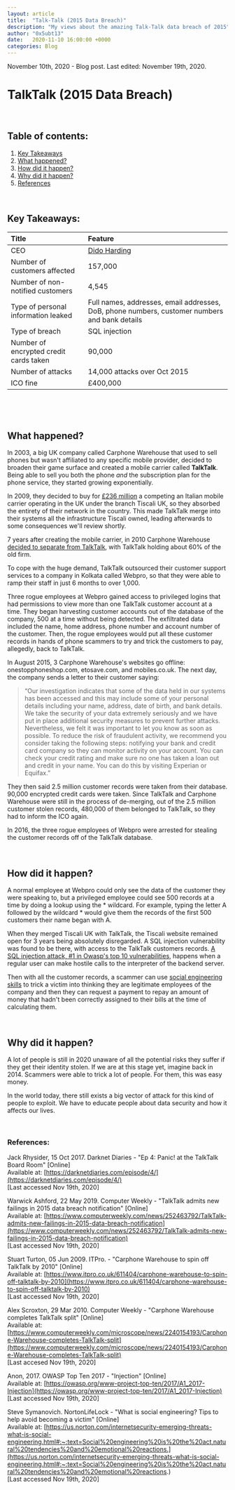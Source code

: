 ```yaml
---
layout: article
title:  "Talk-Talk (2015 Data Breach)"
description: "My views about the amazing Talk-Talk data breach of 2015"
author: "0x5ubt13"
date:   2020-11-10 16:00:00 +0000
categories: Blog
---
```


November 10th, 2020 - Blog post.
Last edited: November 19th, 2020.

# TalkTalk (2015 Data Breach)

<p>&nbsp;</p>

## Table of contents:
1. <a href="https://0x5ubt13.github.io/blog/2020/11/10/Talk-Talk-(2015-Data-Breach).html#keys">Key Takeaways</a>
2. <a href="https://0x5ubt13.github.io/blog/2020/11/10/Talk-Talk-(2015-Data-Breach).html#what">What happened?</a>
3. <a href="https://0x5ubt13.github.io/blog/2020/11/10/Talk-Talk-(2015-Data-Breach).html#how">How did it happen?</a>
4. <a href="https://0x5ubt13.github.io/blog/2020/11/10/Talk-Talk-(2015-Data-Breach).html#why">Why did it happen?</a>
5. <a href="https://0x5ubt13.github.io/blog/2020/11/10/Talk-Talk-(2015-Data-Breach).html#refs">References</a>


<p>&nbsp;</p>

## <a id="keys"></a> Key Takeaways:

| Title     |                                  Feature                                                       |
|:------------------------------------------|:-----------------------------------------------------------------                                    |
| CEO                                      | [Dido Harding](https://en.wikipedia.org/wiki/Dido_Harding)                                           |
| Number of customers affected        | 157,000                                                                                              |
| Number of non-notified customers         | 4,545                                                                                                |
| Type of personal information leaked      | Full names, addresses, email addresses, DoB, phone numbers, customer numbers and bank details        |
| Type of breach                           | SQL injection                                                                                        |
| Number of encrypted credit cards taken  | 90,000                                                                                               |
| Number of attacks                        | 14,000 attacks over Oct 2015                                                                         |
| ICO fine                                | £400,000                                                                                             |


<p>&nbsp;</p>
<p>&nbsp;</p>

## <a id="what"></a> What happened?

In 2003, a big UK company called Carphone Warehouse that used to sell phones but wasn't affiliated to any specific mobile provider, decided to broaden their game surface and created a mobile carrier called __TalkTalk__. Being able to sell you both the phone *and* the subscription plan for the phone service, they started growing exponentially.

In 2009, they decided to buy for [£236 million](https://www.itpro.co.uk/610777/carphone-warehouse-buys-tiscali-for-236-million) a competing an Italian mobile carrier operating in the UK under the branch Tiscali UK, so they absorbed the entirety of their network in the country. This made TalkTalk merge into their systems all the infrastructure Tiscali owned, leading afterwards to some consequences we'll review shortly. 

7 years after creating the mobile carrier, in 2010 Carphone Warehouse [decided to separate from TalkTalk](https://www.computerweekly.com/microscope/news/2240154193/Carphone-Warehouse-completes-TalkTalk-split), with TalkTalk holding about 60% of the old firm.

To cope with the huge demand, TalkTalk outsourced their customer support services to a company in Kolkata called Webpro, so that they were able to ramp their staff in just 6 months to over 1,000. 

Three rogue employees at Webpro gained access to privileged logins that had permissions to view more than one TalkTalk customer account at a time. They began harvesting customer accounts out of the database of the company, 500 at a time without being detected. The exfiltrated data included the name, home address, phone number and account number of the customer. Then, the rogue employees would put all these customer records in hands of phone scammers to try and trick the customers to pay, allegedly, back to TalkTalk.

In August 2015, 3 Carphone Warehouse's websites go offline: onestopphoneshop.com, etosave.com, and mobiles.co.uk. The next day, the company sends a letter to their customer saying:

> “Our investigation indicates that some of the data held in our systems has been accessed and this may include some of your personal details including your name, address, date of birth, and bank details. We take the security of your data extremely seriously and we have put in place additional security measures to prevent further attacks. Nevertheless, we felt it was important to let you know as soon as possible. To reduce the risk of fraudulent activity, we recommend you consider taking the following steps: notifying your bank and credit card company so they can monitor activity on your account. You can check your credit rating and make sure no one has taken a loan out and credit in your name.  You can do this by visiting Experian or Equifax.”

They then said 2.5 million customer records were taken from their database. 90,000 encrypted credit cards were taken. Since TalkTalk and Carphone Warehouse were still in the process of de-merging, out of the 2.5 million customer stolen records, 480,000 of them belonged to TalkTalk, so they had to inform the ICO again.

In 2016, the three rogue employees of Webpro were arrested for stealing the customer records off of the TalkTalk database.

<p>&nbsp;</p>
 
## <a id="how"></a> How did it happen?
A normal employee at Webpro could only see the data of the customer they were speaking to, but a privileged employee could see 500 records at a time by doing a lookup using the * wildcard. For example, typing the letter A followed by the wildcard * would give them the records of the first 500 customers their name began with A.

When they merged Tiscali UK with TalkTalk, the Tiscali website remained open for 3 years being absolutely disregarded. A SQL injection vulnerability was found to be there, with access to the TalkTalk customers records. [A SQL injection attack, #1 in Owasp's top 10 vulnerabilities](https://owasp.org/www-project-top-ten/2017/A1_2017-Injection), happens when a regular user can make hostile calls to the interpreter of the backend server.

Then with all the customer records, a scammer can use [social engineering skills](https://us.norton.com/internetsecurity-emerging-threats-what-is-social-engineering.html#:~:text=Social%20engineering%20is%20the%20act,natural%20tendencies%20and%20emotional%20reactions.) to trick a victim into thinking they are legitimate employees of the company and then they can request a payment to repay an amount of money that hadn't been correctly assigned to their bills at the time of calculating them.

<p>&nbsp;</p>

## <a id="why"></a> Why did it happen?
A lot of people is still in 2020 unaware of all the potential risks they suffer if they get their identity stolen. If we are at this stage yet, imagine back in 2014. Scammers were able to trick a lot of people. For them, this was easy money.

In the world today, there still exists a big vector of attack for this kind of people to exploit. We have to educate people about data security and how it affects our lives. 

<p>&nbsp;</p>

### <a id="refs"></a> References:

Jack Rhysider, 15 Oct 2017. Darknet Diaries - "Ep 4: Panic! at the TalkTalk Board Room" [Online] \
Available at: [https://darknetdiaries.com/episode/4/](https://darknetdiaries.com/episode/4/) \
[Last accessed Nov 19th, 2020]  

Warwick Ashford, 22 May 2019. Computer Weekly - "TalkTalk admits new failings in 2015 data breach notification" [Online] \
Available at: [https://www.computerweekly.com/news/252463792/TalkTalk-admits-new-failings-in-2015-data-breach-notification](https://www.computerweekly.com/news/252463792/TalkTalk-admits-new-failings-in-2015-data-breach-notification) \
[Last accessed Nov 19th, 2020]  

Stuart Turton, 05 Jun 2009. ITPro. - "Carphone Warehouse to spin off TalkTalk by 2010" [Online] \
Available at: [https://www.itpro.co.uk/611404/carphone-warehouse-to-spin-off-talktalk-by-2010](https://www.itpro.co.uk/611404/carphone-warehouse-to-spin-off-talktalk-by-2010) \
[Last accessed Nov 19th, 2020]

Alex Scroxton, 29 Mar 2010. Computer Weekly - "Carphone Warehouse completes TalkTalk split" [Online] \
Available at: [https://www.computerweekly.com/microscope/news/2240154193/Carphone-Warehouse-completes-TalkTalk-split](https://www.computerweekly.com/microscope/news/2240154193/Carphone-Warehouse-completes-TalkTalk-split) \
[Last accesed Nov 19th, 2020]

Anon, 2017. OWASP Top Ten 2017 - "Injection" [Online] \
Available at: [https://owasp.org/www-project-top-ten/2017/A1_2017-Injection](https://owasp.org/www-project-top-ten/2017/A1_2017-Injection) \
[Last accessed Nov 19th, 2020] 

Steve Symanovich. NortonLifeLock - "What is social engineering? Tips to help avoid becoming a victim" [Online] \
Available at: [https://us.norton.com/internetsecurity-emerging-threats-what-is-social-engineering.html#:~:text=Social%20engineering%20is%20the%20act,natural%20tendencies%20and%20emotional%20reactions.](https://us.norton.com/internetsecurity-emerging-threats-what-is-social-engineering.html#:~:text=Social%20engineering%20is%20the%20act,natural%20tendencies%20and%20emotional%20reactions.) \
[Last accessed Nov 19th, 2020] 
